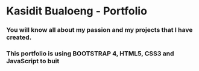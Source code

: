 #  Kasidit Bualoeng - Portfolio #
### You will know all about my passion and my projects that I have created. 
### This portfolio is using BOOTSTRAP 4, HTML5, CSS3 and JavaScript to buit
